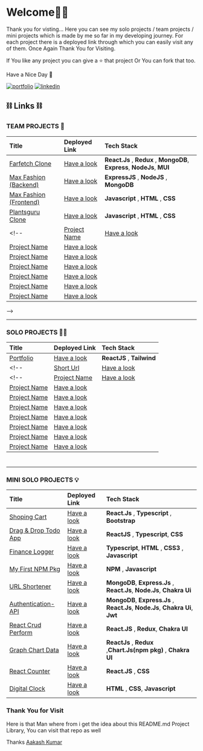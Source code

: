 
# Welcome🙏🏻

Thank you for visting... Here you can see my solo projects / team projects / mini projects which is made by me so far in my developing journey. For each project there is a deployed link through which you can easily visit any of them. Once Again Thank You for Visiting. 

If You like any project you can give a ⭐️ that project Or You can fork that too. 

Have a Nice Day 🙂


[![portfolio](https://img.shields.io/badge/my_portfolio-1DA1F2?style=for-the-badge&logo=ko-fi&logoColor=white)](https://akshay-kumar-portfoilo.netlify.app/)
[![linkedin](https://img.shields.io/badge/linkedin-0A66C2?style=for-the-badge&logo=linkedin&logoColor=white)](https://www.linkedin.com/in/akshay-kumar046203/)



## ⛓ Links ⛓

### TEAM PROJECTS 👥

| Title  |  Deployed Link   | Tech Stack |
| :-------- | :------- | :-------------------------------- |
|  [Farfetch Clone](https://github.com/Akshay-Singh-Rajput/Farfetch-clone)| [Have a look](https://farfetch-clone-react.netlify.app/) | **React.Js** , **Redux** , **MongoDB**, **Express**, **NodeJs**, **MUI**|
|  [Max Fashion (Backend)](https://github.com/Aakashvani/MaxFashion-Backend)| [Have a look](https://maxfashion-clone.netlify.app/) | **ExpressJS** , **NodeJS** , **MongoDB**|
|  [Max Fashion (Frontend)](https://github.com/Aakashvani/MaxFashion-Clone)| [Have a look](https://maxfashion-clone.netlify.app/) | **Javascript** , **HTML** , **CSS** |
|  [Plantsguru Clone](https://github.com/Akshay-Singh-Rajput/Plantsguru)| [Have a look](https://plantsguru-clone.netlify.app/) | **Javascript** , **HTML** , **CSS** |
<!--|  [Project Name]()| [Have a look]() |  |
|  [Project Name]()| [Have a look]() |  |
|  [Project Name]()| [Have a look]() |  |
|  [Project Name]()| [Have a look]() |  |
|  [Project Name]()| [Have a look]() |  |
|  [Project Name]()| [Have a look]() |  |
|  [Project Name]()| [Have a look]() |  |
 -->

---



### SOLO PROJECTS 🏋🏻

 | Title  |  Deployed Link   | Tech Stack |
| :-------- | :------- | :-------------------------------- |
|  [Portfolio](https://github.com/Akshay-Singh-Rajput/My-Portfoilio)| [Have a look](https://akshay-kumar-portfoilo.netlify.app/) | **ReactJS** , **Tailwind**  |
<!-- |  [Short Url](https://github.com/Akshay-Singh-Rajput/Short_URL)| [Have a look](https://shorturlweb.herokuapp.com/) | **Javascript** , **HTML** , **CSS** | -->
<!--|  [Project Name]()| [Have a look]() |  |
|  [Project Name]()| [Have a look]() |  |
|  [Project Name]()| [Have a look]() |  |
|  [Project Name]()| [Have a look]() |  |
|  [Project Name]()| [Have a look]() |  |
|  [Project Name]()| [Have a look]() |  |
|  [Project Name]()| [Have a look]() |  |
|  [Project Name]()| [Have a look]() |  | -->

#
---


### MINI SOLO PROJECTS 💡

| Title  |  Deployed Link   | Tech Stack |
| :-------- | :------- | :-------------------------------- |
|  [Shoping Cart](https://github.com/Akshay-Singh-Rajput/E-Commerce)| [Have a look](https://react-typescript-cart.netlify.app/) | **React.Js** , **Typescript**  , **Bootstrap** |
|  [Drag & Drop Todo App](https://github.com/Akshay-Singh-Rajput/React-Typescript-TodoApp)| [Have a look](https://react-typescript-todo-app-seven.vercel.app/) | **ReactJS** , **Typescript**, **CSS** |
|  [Finance Logger](https://github.com/Akshay-Singh-Rajput/Learning_TypeScript)| [Have a look](https://typescript-financelogger.netlify.app/) | **Typescript**, **HTML** , **CSS3** , **Javascript** |
|  [My First NPM Pkg](https://github.com/Akshay-Singh-Rajput/Npm-Package)| [Have a look](https://www.npmjs.com/package/isthatprime) | **NPM** , **Javascript** |
|  [URL Shortener](https://github.com/Akshay-Singh-Rajput/Short_URL)| [Have a look](https://shorturlweb.herokuapp.com/) | **MongoDB**, **Express.Js** , **React.Js**, **Node.Js**, **Chakra Ui**  |
|  [Authentication-API](https://github.com/Akshay-Singh-Rajput/Authentication-API)| [Have a look](https://youtu.be/B2JcSaKlr1A) | **MongoDB**, **Express.Js** , **React.Js**, **Node.Js**, **Chakra Ui**,  **Jwt**|
|  [React Crud Perform](https://github.com/Akshay-Singh-Rajput/CITY_COUNTRY_CRUD_REACT_APP)| [Have a look](https://city-country-crud-react-app.vercel.app/) | **React.JS** , **Redux**, **Chakra UI**  |
|  [Graph Chart Data ](https://github.com/Akshay-Singh-Rajput/Charts)| [Have a look](https://progress-charts-codemas.netlify.app/) |**ReactJs** , **Redux** ,**Chart.Js(npm pkg)** , **Chakra UI**  |
|  [React Counter](https://github.com/Akshay-Singh-Rajput/reactCounter)| [Have a look](https://react-counter-sepia.vercel.app/) | **React.JS** , **CSS**  |
|  [Digital Clock](https://github.com/Akshay-Singh-Rajput/Digital_Clock-Timer)| [Have a look](https://digital-clock-timer.vercel.app/) | **HTML** , **CSS**, **Javascript**  |

<!--|  []()| [Have a look]() |  |
|  [Project Name]()| [Have a look]() |  |
|  [Project Name]()| [Have a look]() |  | -->
<!--|  [Project Name]()| [Have a look]() |  |
|  [Project Name]()| [Have a look]() |  |
|  [Project Name]()| [Have a look]() |  |
|  [Project Name]()| [Have a look]() |  | -->
<!--|  [Project Name]()| [Have a look]() |  |
|  [Project Name]()| [Have a look]() |  |
|  [Project Name]()| [Have a look]() |  |
|  [Project Name]()| [Have a look]() |  | -->

 ### Thank You for Visit

 Here is that Man where from i get the idea about this README.md Project Library, You can visit that repo as well

Thanks  [Aakash Kumar](https://github.com/Aakashvani)
